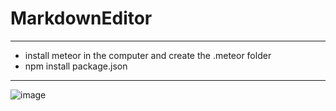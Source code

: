 # MarkdownEditor
---
*  install meteor in the computer and create the .meteor folder
*  npm install package.json

---
![image](https://github.com/JackLiang1/MarkdownEditor/blob/master/123.png)
